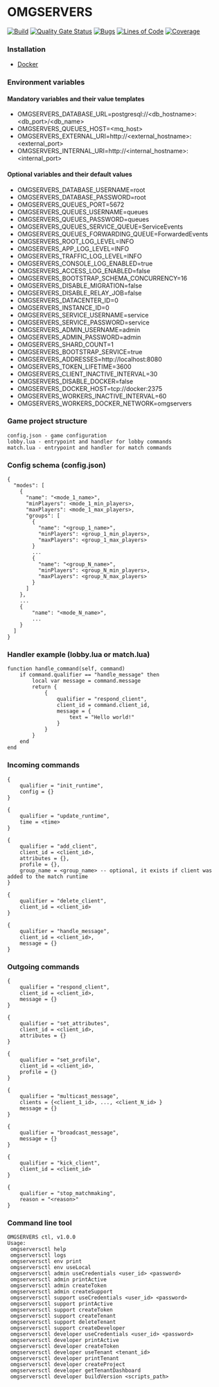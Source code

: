 # OMGSERVERS

[![Build](https://github.com/OMGSERVERS/omgservers/actions/workflows/build.yml/badge.svg)](https://github.com/OMGSERVERS/omgservers/actions/workflows/build.yml)
[![Quality Gate Status](https://sonarcloud.io/api/project_badges/measure?project=OMGSERVERS_omgservers&metric=alert_status)](https://sonarcloud.io/summary/new_code?id=OMGSERVERS_omgservers)
[![Bugs](https://sonarcloud.io/api/project_badges/measure?project=OMGSERVERS_omgservers&metric=bugs)](https://sonarcloud.io/summary/new_code?id=OMGSERVERS_omgservers)
[![Lines of Code](https://sonarcloud.io/api/project_badges/measure?project=OMGSERVERS_omgservers&metric=ncloc)](https://sonarcloud.io/summary/new_code?id=OMGSERVERS_omgservers)
[![Coverage](https://sonarcloud.io/api/project_badges/measure?project=OMGSERVERS_omgservers&metric=coverage)](https://sonarcloud.io/summary/new_code?id=OMGSERVERS_omgservers)

### Installation

- [Docker](https://hub.docker.com/r/omgservers/service)

### Environment variables

#### Mandatory variables and their value templates

- OMGSERVERS_DATABASE_URL=postgresql://<db_hostname>:<db_port>/<db_name>
- OMGSERVERS_QUEUES_HOST=<mq_host>
- OMGSERVERS_EXTERNAL_URI=http://<external_hostname>:<external_port>
- OMGSERVERS_INTERNAL_URI=http://<internal_hostname>:<internal_port>

#### Optional variables and their default values

- OMGSERVERS_DATABASE_USERNAME=root
- OMGSERVERS_DATABASE_PASSWORD=root
- OMGSERVERS_QUEUES_PORT=5672
- OMGSERVERS_QUEUES_USERNAME=queues
- OMGSERVERS_QUEUES_PASSWORD=queues
- OMGSERVERS_QUEUES_SERVICE_QUEUE=ServiceEvents
- OMGSERVERS_QUEUES_FORWARDING_QUEUE=ForwardedEvents
- OMGSERVERS_ROOT_LOG_LEVEL=INFO
- OMGSERVERS_APP_LOG_LEVEL=INFO
- OMGSERVERS_TRAFFIC_LOG_LEVEL=INFO
- OMGSERVERS_CONSOLE_LOG_ENABLED=true
- OMGSERVERS_ACCESS_LOG_ENABLED=false
- OMGSERVERS_BOOTSTRAP_SCHEMA_CONCURRENCY=16
- OMGSERVERS_DISABLE_MIGRATION=false
- OMGSERVERS_DISABLE_RELAY_JOB=false
- OMGSERVERS_DATACENTER_ID=0
- OMGSERVERS_INSTANCE_ID=0
- OMGSERVERS_SERVICE_USERNAME=service
- OMGSERVERS_SERVICE_PASSWORD=service
- OMGSERVERS_ADMIN_USERNAME=admin
- OMGSERVERS_ADMIN_PASSWORD=admin
- OMGSERVERS_SHARD_COUNT=1
- OMGSERVERS_BOOTSTRAP_SERVICE=true
- OMGSERVERS_ADDRESSES=http://localhost:8080
- OMGSERVERS_TOKEN_LIFETIME=3600
- OMGSERVERS_CLIENT_INACTIVE_INTERVAL=30
- OMGSERVERS_DISABLE_DOCKER=false
- OMGSERVERS_DOCKER_HOST=tcp://docker:2375
- OMGSERVERS_WORKERS_INACTIVE_INTERVAL=60
- OMGSERVERS_WORKERS_DOCKER_NETWORK=omgservers

### Game project structure

```
config.json - game configuration
lobby.lua - entrypoint and handler for lobby commands
match.lua - entrypoint and handler for match commands
```

### Config schema (config.json)

```
{
  "modes": [
    {
      "name": "<mode_1_name>",
      "minPlayers": <mode_1_min_players>,
      "maxPlayers": <mode_1_max_players>,
      "groups": [
        {
          "name": "<group_1_name>",
          "minPlayers": <group_1_min_players>,
          "maxPlayers": <group_1_max_players>
        }
        ...
        {
          "name": "<group_N_name>",
          "minPlayers": <group_N_min_players>,
          "maxPlayers": <group_N_max_players>
        }
      ]
    },
    ...
    {
        "name": "<mode_N_name>",
        ...
    }
  ]
}
```

### Handler example (lobby.lua or match.lua)

```
function handle_command(self, command)                                            
    if command.qualifier == "handle_message" then
        local var message = command.message            
        return {
            {
                qualifier = "respond_client",
                client_id = command.client_id,
                message = {
                    text = "Hello world!"
                }
            }
        }
    end
end
```

### Incoming commands

```
{
    qualifier = "init_runtime",
    config = {}
}
```

```
{
    qualifier = "update_runtime",
    time = <time>    
}
```

```
{
    qualifier = "add_client",
    client_id = <client_id>,
    attributes = {},
    profile = {},
    group_name = <group_name> -- optional, it exists if client was added to the match runtime  
}
```

```
{
    qualifier = "delete_client",
    client_id = <client_id>    
}
```

```
{
    qualifier = "handle_message",
    client_id = <client_id>,    
    message = {}
}
```

### Outgoing commands

```
{
    qualifier = "respond_client",
    client_id = <client_id>,
    message = {}
}
```

```
{
    qualifier = "set_attributes",
    client_id = <client_id>,
    attributes = {}
}
```

```
{
    qualifier = "set_profile",
    client_id = <client_id>,
    profile = {}
}
```

```
{
    qualifier = "multicast_message",
    clients = {<client_1_id>, ..., <client_N_id> }
    message = {}
}
```

```
{
    qualifier = "broadcast_message",
    message = {}
}
```

```
{
    qualifier = "kick_client",   
    client_id = <client_id>
}
```

```
{
    qualifier = "stop_matchmaking",    
    reason = "<reason>"    
}
```

### Command line tool

```
OMGSERVERS ctl, v1.0.0
Usage:
 omgserversctl help
 omgserversctl logs
 omgserversctl env print
 omgserversctl env useLocal
 omgserversctl admin useCredentials <user_id> <password>
 omgserversctl admin printActive
 omgserversctl admin createToken
 omgserversctl admin createSupport
 omgserversctl support useCredentials <user_id> <password>
 omgserversctl support printActive
 omgserversctl support createToken
 omgserversctl support createTenant
 omgserversctl support deleteTenant
 omgserversctl support createDeveloper
 omgserversctl developer useCredentials <user_id> <password>
 omgserversctl developer printActive
 omgserversctl developer createToken
 omgserversctl developer useTenant <tenant_id>
 omgserversctl developer printTenant
 omgserversctl developer createProject
 omgserversctl developer getTenantDashboard
 omgserversctl developer buildVersion <scripts_path>
```
